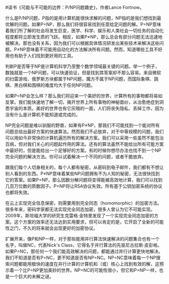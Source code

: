 \#读书《可能与不可能的边界：P/NP问题趣史》，作者Lance Fortnow。

什么是P/NP问题，P指的是用计算机能很快求解的问题，NP指的是我们想找到最优解的问题。如果P=NP，那么我们将很容易找到任意给定问题的解。P=NP意味着我们所了解的社会将发生巨变，医学、科学、娱乐和人类社会一切任务的自动化程度都将立即发生质的飞跃。相反，如果P≠NP，那么总会有部分问题无法迅速地被解决。那也没有关系，因为我们可以根据具体情况研发出某些技术来解决这些问题。P≠NP意味着不可能用自动化的方法解决所有问题。然而，知道哪些工具不好用也有助于人们找到更好用的工具。

判断P是否等于NP是计算机科学乃至整个数学领域最关键的问题。举一个例子，数独就是一个NP问题，可以快速验证，但是找到其答案却不那么容易。来自微软的扫雷游戏、俄罗斯方块都属于NP问题，魔方不属于NP问题，而国际象棋、跳棋、黑白棋和围棋的难度均大于任何NP问题。

如果P=NP会怎么样？那么我们将迎来一个美好的世界，计算所有的事物都将易如反掌。我们能快速地了解一切，揭开世界上所有事物的神秘面纱，从治愈绝症到洞悉宇宙的本质。美好的世界也有它灰暗的一面，人们将丧失隐私、丢掉工作，因为没有什么是计算机不能知道或完成的。

NP完全问题是难以驯服的野兽，如果有P≠NP，那我们不可能找到一个能对所有问题总给出最好方案的快速算法。然而我们不必放弃，对于中等规模的问题，我们可以用如今非常快的计算机遍历所有的解决方案。我们可以采用一些虽然不能包治百病，但对我们关心的问题起作用的算法。还有的算法虽然不能给出所有可能方案中最好的，但是能给出一个足够好的方案。有的时候你想尽办法也找不到一个NP完全问题的解决方法。你可以试着解决一个不同的问题，或者干脆放弃。

跟我们每个人切身相关的，每个人都有秘密，从密码到电子邮件，我们都有不想让别人看到的东西。P≠NP意味着某些NP问题拥有不为人知的秘密，无法很快找到它的答案。如果P=NP，那么因数分解问题将变得能被高效地计算，我们可以找到几百万位数的质数因子。P=NP将让RSA协议失效。所有基于公钥加密系统的协议也都将失效。

在云上实现完全信息保密，则需要用到完全同态（homomorphic）的加密方法。很多年来，密码学家都无法实现完全同态加密，很多人曾认为它不可能实现。2009年，斯坦福大学的研究生克雷格·金特里发现了一个实现完全同态加密的方案。这个方案的效率还无法达到实用要求，但可以肯定的是，它开启了全新的可能性之门，不久的将来就会出现更好的加密协议。

扩展开来，像P和NP一样，对于那些能用并行算法快速解决的问题集合也有一个名字，叫做NC，代表Nick's Class，它得名于并行算法的先驱尼古拉斯·皮彭格。如果P=NC，那任何一个我们能高效解决的问题，都能通过并行计算更快地解决。我们不知道是否有P=NC，更不知道是否有NP=NC。NP=NC意味着每一个NP搜索问题都能用极快的速度在并行计算的计算机和（或）核心上找到有效的解，这预示着一个比P=NP更加美妙的世界。NP=NC的可能性很小，但它和P=NP一样，也是一个巨大的未解之谜。